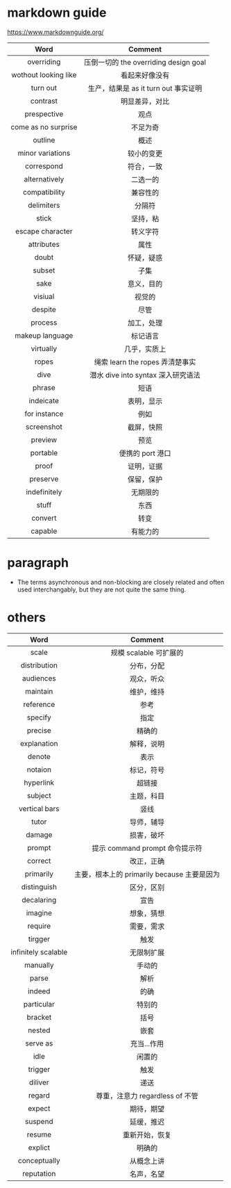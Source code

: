 # markdown guide
<https://www.markdownguide.org/>

| Word                 | Comment                               |
| :---:                | :---:                                 |
| overriding           | 压倒一切的 the overriding design goal |
| wothout looking like | 看起来好像没有                        |
| turn out             | 生产，结果是 as it turn out 事实证明  |
| contrast             | 明显差异，对比                        |
| prespective          | 观点                                  |
| come as no surprise  | 不足为奇                              |
| outline              | 概述                                  |
| minor variations     | 较小的变更                            |
| correspond           | 符合，一致                            |
| alternatively        | 二选一的                              |
| compatibility        | 兼容性的                              |
| delimiters           | 分隔符                                |
| stick                | 坚持，粘                              |
| escape character     | 转义字符                              |
| attributes           | 属性                                  |
| doubt                | 怀疑，疑惑                            |
| subset               | 子集                                  |
| sake                 | 意义，目的                            |
| visiual              | 视觉的                                |
| despite              | 尽管                                  |
| process              | 加工，处理                            |
| makeup language      | 标记语言                              |
| virtually            | 几乎，实质上                          |
| ropes                | 绳索 learn the ropes 弄清楚事实       |
| dive                 | 潜水 dive into syntax 深入研究语法    |
| phrase               | 短语                                  |
| indeicate            | 表明，显示                            |
| for instance         | 例如                                  |
| screenshot           | 截屏，快照                            |
| preview              | 预览                                  |
| portable             | 便携的 port 港口                      |
| proof                | 证明，证据                            |
| preserve             | 保留，保护                            |
| indefinitely         | 无期限的                              |
| stuff                | 东西                                  |
| convert              | 转变                                  |
| capable              | 有能力的                              |

# paragraph

- The terms asynchronous and non-blocking are closely related and often used interchangably, but they are not quite the same thing.

# others

| Word                | Comment                                     |
| :---:               | :---:                                       |
| scale               | 规模 scalable 可扩展的                      |
| distribution        | 分布，分配                                  |
| audiences           | 观众，听众                                  |
| maintain            | 维护，维持                                  |
| reference           | 参考                                        |
| specify             | 指定                                        |
| precise             | 精确的                                      |
| explanation         | 解释，说明                                  |
| denote              | 表示                                        |
| notaion             | 标记，符号                                  |
| hyperlink           | 超链接                                      |
| subject             | 主题，科目                                  |
| vertical bars       | 竖线                                        |
| tutor               | 导师，辅导                                  |
| damage              | 损害，破坏                                  |
| prompt              | 提示 command prompt 命令提示符              |
| correct             | 改正，正确                                  |
| primarily           | 主要，根本上的 primarily because 主要是因为 |
| distinguish         | 区分，区别                                  |
| decalaring          | 宣告                                        |
| imagine             | 想象，猜想                                  |
| require             | 需要，需求                                  |
| tirgger             | 触发                                        |
| infinitely scalable | 无限制扩展                                  |
| manually            | 手动的                                      |
| parse               | 解析                                        |
| indeed              | 的确                                        |
| particular          | 特别的                                      |
| bracket             | 括号                                        |
| nested              | 嵌套                                        |
| serve as            | 充当...作用                                 |
| idle                | 闲置的                                      |
| trigger             | 触发                                        |
| diliver             | 递送                                        |
| regard              | 尊重，注意力 regardless of 不管             |
| expect              | 期待，期望                                  |
| suspend             | 延缓，推迟                                  |
| resume              | 重新开始，恢复                              |
| explict             | 明确的                                      |
| conceptually        | 从概念上讲                                  |
| reputation          | 名声，名望                                  |
